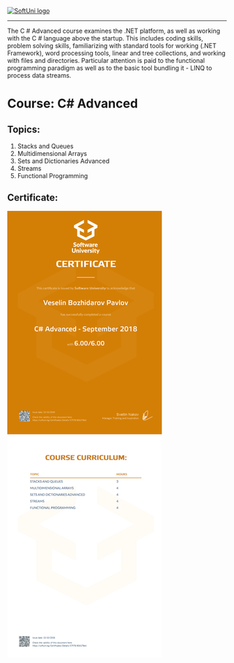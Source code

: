 <a href="https://softuni.bg/trainings/courses" rel="Courses">  ![SoftUni logo][logo] <a/>

[logo]: http://innovationstarterbox.bg/wp-content/uploads/2016/05/Softuni_logo_trasparent.png "Logo Title Text 2"

---
The C # Advanced course examines the .NET platform, as well as working with the C # language above the startup. This includes coding skills, problem solving skills, familiarizing with standard tools for working (.NET Framework), word processing tools, linear and tree collections, and working with files and directories. Particular attention is paid to the functional programming paradigm as well as to the basic tool bundling it - LINQ to process data streams.

# Course: C# Advanced

## Topics:
01. Stacks and Queues
02. Multidimensional Arrays
03. Sets and Dictionaries Advanced
04. Streams
05. Functional Programming

## Certificate: 
<img src="certificate.jpeg"/>

 
